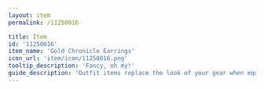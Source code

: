 ```yaml
---
layout: item
permalink: /11250016

title: Item
id: '11250016'
item_name: 'Gold Chronicle Earrings'
icon_url: 'item/icon/11250016.png'
tooltip_description: 'Fancy, oh my!'
guide_description: 'Outfit items replace the look of your gear when equipped.'
---
```


